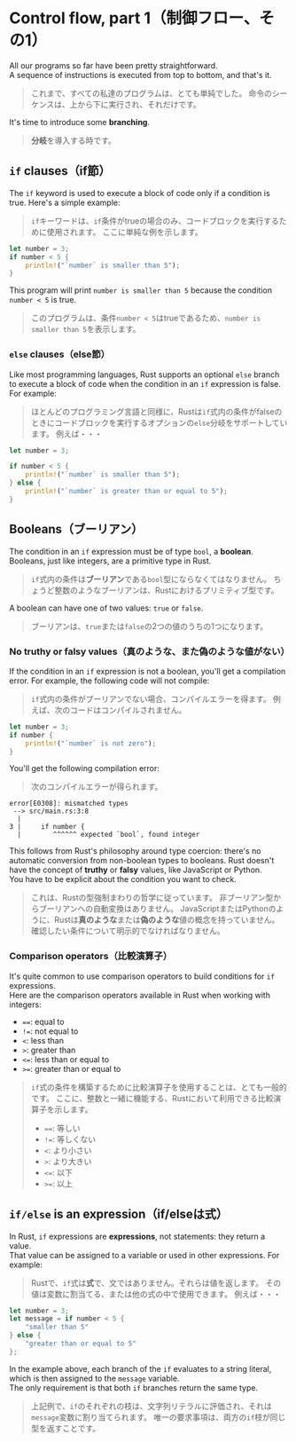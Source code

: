 # Control flow, part 1（制御フロー、その1）

All our programs so far have been pretty straightforward.\
A sequence of instructions is executed from top to bottom, and that's it.

> これまで、すべての私達のプログラムは、とても単純でした。
> 命令のシーケンスは、上から下に実行され、それだけです。

It's time to introduce some **branching**.

> **分岐**を導入する時です。

## `if` clauses（if節）

The `if` keyword is used to execute a block of code only if a condition is true.
Here's a simple example:

> `if`キーワードは、`if`条件がtrueの場合のみ、コードブロックを実行するために使用されます。
> ここに単純な例を示します。

```rust
let number = 3;
if number < 5 {
    println!("`number` is smaller than 5");
}
```

This program will print `number is smaller than 5` because the condition `number < 5` is true.

> このプログラムは、条件`number < 5`はtrueであるため、`number is smaller than 5`を表示します。

### `else` clauses（else節）

Like most programming languages, Rust supports an optional `else` branch to execute a block of code when the condition in an
`if` expression is false.\
For example:

> ほとんどのプログラミング言語と同様に、Rustは`if`式内の条件がfalseのときにコードブロックを実行するオプションの`else`分岐をサポートしています。
> 例えば・・・

```rust
let number = 3;

if number < 5 {
    println!("`number` is smaller than 5");
} else {
    println!("`number` is greater than or equal to 5");
}
```

## Booleans（ブーリアン）

The condition in an `if` expression must be of type `bool`, a **boolean**.\
Booleans, just like integers, are a primitive type in Rust.

> `if`式内の条件は**ブーリアン**である`bool`型にならなくてはなりません。
> ちょうど整数のようなブーリアンは、Rustにおけるプリミティブ型です。

A boolean can have one of two values: `true` or `false`.

> ブーリアンは、`true`または`false`の2つの値のうちの1つになります。

### No truthy or falsy values（真のような、また偽のような値がない）

If the condition in an `if` expression is not a boolean, you'll get a compilation error.
For example, the following code will not compile:

> `if`式内の条件がブーリアンでない場合、コンパイルエラーを得ます。
> 例えば、次のコードはコンパイルされません。

```rust
let number = 3;
if number {
    println!("`number` is not zero");
}
```

You'll get the following compilation error:

> 次のコンパイルエラーが得られます。

```text
error[E0308]: mismatched types
 --> src/main.rs:3:8
  |
3 |     if number {
  |        ^^^^^^ expected `bool`, found integer
```

This follows from Rust's philosophy around type coercion: there's no automatic conversion from non-boolean types to booleans.
Rust doesn't have the concept of **truthy** or **falsy** values, like JavaScript or Python.\
You have to be explicit about the condition you want to check.

> これは、Rustの型強制まわりの哲学に従っています。
> 非ブーリアン型からブーリアンへの自動変換はありません。
> JavaScriptまたはPythonのように、Rustは**真のような**または**偽のような**値の概念を持っていません。
> 確認したい条件について明示的でなければなりません。

### Comparison operators（比較演算子）

It's quite common to use comparison operators to build conditions for `if` expressions.\
Here are the comparison operators available in Rust when working with integers:

- `==`: equal to
- `!=`: not equal to
- `<`: less than
- `>`: greater than
- `<=`: less than or equal to
- `>=`: greater than or equal to

> `if`式の条件を構築するために比較演算子を使用することは、とても一般的です。
> ここに、整数と一緒に機能する、Rustにおいて利用できる比較演算子を示します。
>
> - `==`: 等しい
> - `!=`: 等しくない
> - `<`: より小さい
> - `>`: より大きい
> - `<=`: 以下
> - `>=`: 以上

## `if/else` is an expression（if/elseは式）

In Rust, `if` expressions are **expressions**, not statements: they return a value.\
That value can be assigned to a variable or used in other expressions. For example:

> Rustで、`if`式は**式**で、文ではありません。それらは値を返します。
> その値は変数に割当てる、または他の式の中で使用できます。
> 例えば・・・

```rust
let number = 3;
let message = if number < 5 {
    "smaller than 5"
} else {
    "greater than or equal to 5"
};
```

In the example above, each branch of the `if` evaluates to a string literal,
which is then assigned to the `message` variable.\
The only requirement is that both `if` branches return the same type.

> 上記例で、`if`のそれぞれの枝は、文字列リテラルに評価され、それは`message`変数に割り当てられます。
> 唯一の要求事項は、両方の`if`枝が同じ型を返すことです。
